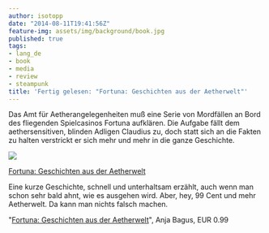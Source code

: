 ```yaml
---
author: isotopp
date: "2014-08-11T19:41:56Z"
feature-img: assets/img/background/book.jpg
published: true
tags:
- lang_de
- book
- media
- review
- steampunk
title: 'Fertig gelesen: "Fortuna: Geschichten aus der Aetherwelt"'
---
```

Das Amt für Aetherangelegenheiten muß eine Serie von Mordfällen an Bord des fliegenden Spielcasinos Fortuna aufklären. Die Aufgabe fällt dem aethersensitiven, blinden Adligen Claudius zu, doch statt sich an die Fakten zu halten verstrickt er sich mehr und mehr in die ganze Geschichte.

[![](/uploads/2014/08/fortuna.jpg)](https://www.amazon.de/Fortuna-Geschichten-Aetherwelt-Anja-Bagus-ebook/dp/B00KWE1YTK)

[Fortuna: Geschichten aus der Aetherwelt](https://www.amazon.de/Fortuna-Geschichten-Aetherwelt-Anja-Bagus-ebook/dp/B00KWE1YTK)

Eine kurze Geschichte, schnell und unterhaltsam erzählt, auch wenn man schon sehr bald ahnt, wie es ausgehen wird. Aber, hey, 99 Cent und mehr Aetherwelt. Da kann man nichts falsch machen.

"[Fortuna: Geschichten aus der Aetherwelt](https://www.amazon.de/Fortuna-Geschichten-Aetherwelt-Anja-Bagus-ebook/dp/B00KWE1YTK)", Anja Bagus, EUR 0.99
